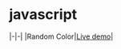 # javascript
|-|-|
|Random Color|[Live demo](https://mariocachapuz.github.io/javascript/random-color/)|
